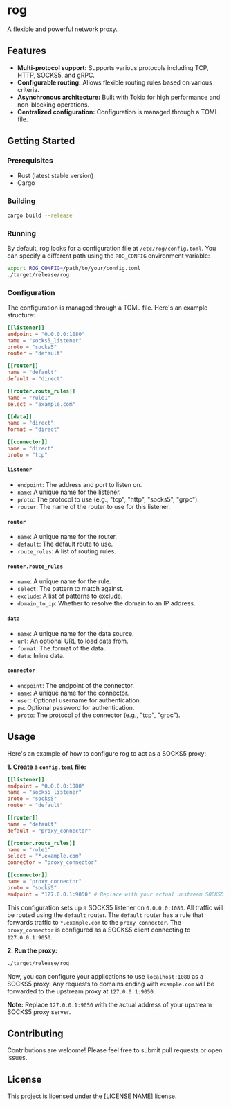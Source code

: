 # rog

A flexible and powerful network proxy.

## Features

- **Multi-protocol support:** Supports various protocols including TCP, HTTP, SOCKS5, and gRPC.
- **Configurable routing:** Allows flexible routing rules based on various criteria.
- **Asynchronous architecture:** Built with Tokio for high performance and non-blocking operations.
- **Centralized configuration:** Configuration is managed through a TOML file.

## Getting Started

### Prerequisites

- Rust (latest stable version)
- Cargo

### Building

```bash
cargo build --release
```

### Running

By default, rog looks for a configuration file at `/etc/rog/config.toml`. You can specify a different path using the `ROG_CONFIG` environment variable:

```bash
export ROG_CONFIG=/path/to/your/config.toml
./target/release/rog
```

### Configuration

The configuration is managed through a TOML file. Here's an example structure:

```toml
[[listener]]
endpoint = "0.0.0.0:1080"
name = "socks5_listener"
proto = "socks5"
router = "default"

[[router]]
name = "default"
default = "direct"

[[router.route_rules]]
name = "rule1"
select = "example.com"

[[data]]
name = "direct"
format = "direct"

[[connector]]
name = "direct"
proto = "tcp"
```

#### `listener`

- `endpoint`: The address and port to listen on.
- `name`: A unique name for the listener.
- `proto`: The protocol to use (e.g., "tcp", "http", "socks5", "grpc").
- `router`: The name of the router to use for this listener.

#### `router`

- `name`: A unique name for the router.
- `default`: The default route to use.
- `route_rules`: A list of routing rules.

#### `router.route_rules`

- `name`: A unique name for the rule.
- `select`: The pattern to match against.
- `exclude`: A list of patterns to exclude.
- `domain_to_ip`: Whether to resolve the domain to an IP address.

#### `data`

- `name`: A unique name for the data source.
- `url`: An optional URL to load data from.
- `format`: The format of the data.
- `data`: Inline data.

#### `connector`

- `endpoint`: The endpoint of the connector.
- `name`: A unique name for the connector.
- `user`: Optional username for authentication.
- `pw`: Optional password for authentication.
- `proto`: The protocol of the connector (e.g., "tcp", "grpc").

## Usage

Here's an example of how to configure rog to act as a SOCKS5 proxy:

**1. Create a `config.toml` file:**

```toml
[[listener]]
endpoint = "0.0.0.0:1080"
name = "socks5_listener"
proto = "socks5"
router = "default"

[[router]]
name = "default"
default = "proxy_connector"

[[router.route_rules]]
name = "rule1"
select = "*.example.com"
connector = "proxy_connector"

[[connector]]
name = "proxy_connector"
proto = "socks5"
endpoint = "127.0.0.1:9050" # Replace with your actual upstream SOCKS5 proxy
```

This configuration sets up a SOCKS5 listener on `0.0.0.0:1080`. All traffic will be routed using the `default` router. The `default` router has a rule that forwards traffic to `*.example.com` to the `proxy_connector`. The `proxy_connector` is configured as a SOCKS5 client connecting to `127.0.0.1:9050`.

**2. Run the proxy:**

```bash
./target/release/rog
```

Now, you can configure your applications to use `localhost:1080` as a SOCKS5 proxy. Any requests to domains ending with `example.com` will be forwarded to the upstream proxy at `127.0.0.1:9050`.

**Note:** Replace `127.0.0.1:9050` with the actual address of your upstream SOCKS5 proxy server.

## Contributing

Contributions are welcome! Please feel free to submit pull requests or open issues.

## License

This project is licensed under the [LICENSE NAME] license.